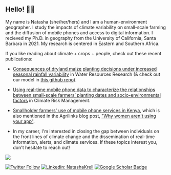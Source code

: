 ## Hello! 👋🏽

My name is Natasha (she/her/hers) and I am a human-environment geographer. I study the impacts of climate variability on small-scale farming and the diffusion of mobile phones and access to digital information. I recieved my Ph.D. in geography from the University of California, Santa Barbara in 2021. My research is centered in Eastern and Southern Africa.  

If you like reading about climate + crops + people, check out these recent publications:
- [Consequences of dryland maize planting decisions under increased seasonal rainfall variability](https://agupubs.onlinelibrary.wiley.com/doi/10.1029/2020WR029362) in Water Resources Research (& check out our model in [this github repo](https://github.com/ecohydro/maize-Toff)). 
- [Using real-time mobile phone data to characterize the relationships between small-scale farmers’ planting dates and socio-environmental factors](https://www.sciencedirect.com/science/article/pii/S2212096322000031) in Climate Risk Management.
- [Smallholder farmers' use of mobile phone services in Kenya](https://rsa.tandfonline.com/doi/full/10.1080/17565529.2020.1748847), which is also mentioned in the Agrilinks blog post, ["Why women aren't using your app"](https://www.agrilinks.org/post/why-women-arent-using-your-ag-app). 

- In my career, I'm interested in closing the gap between individuals on the front lines of climate change and the dissemination of real-time information, alerts, and climate services. If these topics interest you, don't hesitate to reach out!

<img src="https://github-readme-stats.vercel.app/api?username=ntkrell&&show_icons=true&theme=radical&bg_color=30,0d0d0d,191919&title_color=fff&text_color=fff&icon_color=79ff97">

[![Twitter Follow](https://img.shields.io/twitter/follow/natashakre?label=Follow)](https://twitter.com/natashakre)
[![Linkedin: NatashaKrell](https://img.shields.io/badge/-Natasha%20Krell-blue?style=flat-square&logo=Linkedin&logoColor=white&link=https://www.linkedin.com/in/natashakrell/)](https://www.linkedin.com/in/natashakrell/)
[![Google Scholar Badge](https://img.shields.io/badge/Google-Scholar-red)](https://scholar.google.com/citations?user=wIXodUsAAAAJ&hl=en)
